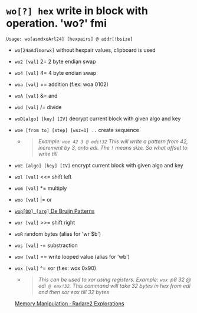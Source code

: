 <!-- TITLE: wo -->

#  `wo[?] hex` write in block with operation. 'wo?' fmi


```
Usage: wo[asmdxoArl24] [hexpairs] @ addr[!bsize]
```


- `wo[24aAdlmorwx]` without hexpair values, clipboard is used
- `wo2 [val]` 2= 2 byte endian swap
- `wo4 [val]` 4= 4 byte endian swap
- `woa [val]` += addition (f.ex: woa 0102)
- `woA [val]` &= and
- `wod [val]` /= divide
- `woD[algo] [key] [IV]` decrypt current block with given algo and key
- `woe [from to] [step] [wsz=1] ..` create sequence
  - > _Example: `woe 42 3 @ edi!32` This will write a pattern from 42, increment by 3, onto edi. The `!` means size. So what offset to write till_
- `woE [algo] [key] [IV]` encrypt current block with given algo and key
- `wol [val]` <<= shift left
- `wom [val]` *= multiply
- `woo [val]` |= or
- [`wop[DO] [arg]` De Bruijn Patterns](/options/w/wo-hex-write/wop)
- `wor [val]` >>= shift right
- `woR` random bytes (alias for 'wr $b')
- `wos [val]` -= substraction
- `wow [val]` == write looped value (alias for 'wb')
- `wox [val]` ^= xor (f.ex: wox 0x90)
  - > _This can be used to xor using registers. Example: `wox `p8 32 @ edi` @ eax!32`. This command will take 32 bytes in hex from edi and then xor eax till 32 bytes_

  [Memory Manipulation · Radare2 Explorations](https://monosource.gitbooks.io/radare2-explorations/content/tut2/tut2_-_mem_manip.html)
	
	<p hidden>wo wo2 wo4 woa woA wod woD woe woE wol wom woo wop wor woR wos wow wox</p>